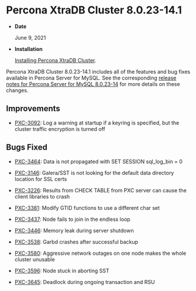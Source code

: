 # Percona XtraDB Cluster 8.0.23-14.1


* **Date**

    June 9, 2021



* **Installation**

    [Installing Percona XtraDB Cluster](https://www.percona.com/doc/percona-xtradb-cluster/8.0/install/index.html).


Percona XtraDB Cluster 8.0.23-14.1 includes all of the features and bug fixes available in Percona Server for MySQL. See the corresponding [release notes for Percona Server for MySQL 8.0.23-14](https://www.percona.com/doc/percona-server/LATEST/release-notes/Percona-Server-8.0.23-14.html) for more details on these changes.

## Improvements


* [PXC-3092](https://jira.percona.com/browse/PXC-3092): Log a warning at startup if a keyring is specified, but the cluster traffic encryption is turned off

## Bugs Fixed


* [PXC-3464](https://jira.percona.com/browse/PXC-3464): Data is not propagated with SET SESSION sql_log_bin = 0


* [PXC-3146](https://jira.percona.com/browse/PXC-3146): Galera/SST is not looking for the default data directory location for SSL certs


* [PXC-3226](https://jira.percona.com/browse/PXC-3226): Results from CHECK TABLE from PXC server can cause the client libraries to crash


* [PXC-3381](https://jira.percona.com/browse/PXC-3381): Modify GTID functions to use a different char set


* [PXC-3437](https://jira.percona.com/browse/PXC-3437): Node fails to join in the endless loop


* [PXC-3446](https://jira.percona.com/browse/PXC-3446): Memory leak during server shutdown


* [PXC-3538](https://jira.percona.com/browse/PXC-3538): Garbd crashes after successful backup


* [PXC-3580](https://jira.percona.com/browse/PXC-3580): Aggressive network outages on one node makes the whole cluster unusable


* [PXC-3596](https://jira.percona.com/browse/PXC-3596): Node stuck in aborting SST


* [PXC-3645](https://jira.percona.com/browse/PXC-3645): Deadlock during ongoing transaction and RSU
